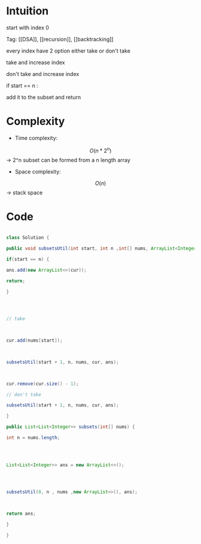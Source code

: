 # Intuition

<!-- Describe your first thoughts on how to solve this problem. -->

  

start with index 0

Tag: [[DSA]], [[recursion]],  [[backtracking]]

  

every index have 2 option either take or don't take

take and increase index

don't take and increase index

  

if start == n :

add it to the subset and return

  
  
  
  

# Complexity

- Time complexity:

<!-- Add your time complexity here, e.g. $$O(n)$$ -->

$$O(n * 2^n)$$ -> 2^n subset can be formed from a n length array

  

- Space complexity:

<!-- Add your space complexity here, e.g. $$O(n)$$ -->

$$O(n)$$ -> stack space

  

# Code

```java []

class Solution {

public void subsetsUtil(int start, int n ,int[] nums, ArrayList<Integer> cur, List<List<Integer>> ans) {

if(start == n) {

ans.add(new ArrayList<>(cur));

return;

}

  
  

// take

  

cur.add(nums[start]);

  

subsetsUtil(start + 1, n, nums, cur, ans);

  

cur.remove(cur.size() - 1);

// don't take

subsetsUtil(start + 1, n, nums, cur, ans);

}

public List<List<Integer>> subsets(int[] nums) {

int n = nums.length;

  
  

List<List<Integer>> ans = new ArrayList<>();

  
  

subsetsUtil(0, n , nums ,new ArrayList<>(), ans);

  

return ans;

}

}

```